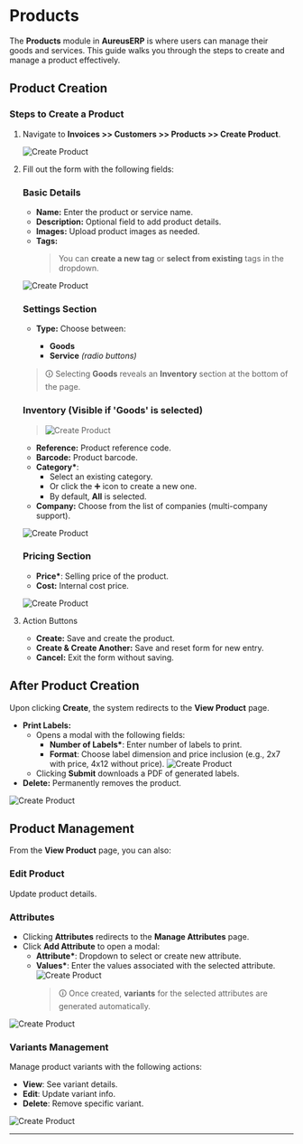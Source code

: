 # Products

The **Products** module in **AureusERP** is where users can manage their goods and services. This guide walks you through the steps to create and manage a product effectively.

## Product Creation

### Steps to Create a Product

1. Navigate to **Invoices >> Customers >> Products >> Create Product**.

   ![Create Product](../../../images/create_product.png)

2. Fill out the form with the following fields:

   ### Basic Details

   - **Name:** Enter the product or service name.
   - **Description:** Optional field to add product details.
   - **Images:** Upload product images as needed.
   - **Tags:**
     > You can **create a new tag** or **select from existing** tags in the dropdown.

   ![Create Product](../../../images/create_product_basic.png)

   ### Settings Section

   - **Type:** Choose between:

     - **Goods**
     - **Service** _(radio buttons)_

   > 🛈 Selecting **Goods** reveals an **Inventory** section at the bottom of the page.

   ### Inventory (Visible if 'Goods' is selected)

   > ![Create Product](../../../images/create_product_inventory.png)

   - **Reference:** Product reference code.
   - **Barcode:** Product barcode.
   - **Category\***:
     - Select an existing category.
     - Or click the ➕ icon to create a new one.
     - By default, **All** is selected.
   - **Company:** Choose from the list of companies (multi-company support).

   ![Create Product](../../../images/create_product_setting.png)

   ### Pricing Section

   - **Price\***: Selling price of the product.
   - **Cost:** Internal cost price.

   ![Create Product](../../../images/create_product_price.png)

3. Action Buttons

   - **Create:** Save and create the product.
   - **Create & Create Another:** Save and reset form for new entry.
   - **Cancel:** Exit the form without saving.

## After Product Creation

Upon clicking **Create**, the system redirects to the **View Product** page.

- **Print Labels:**
  - Opens a modal with the following fields:
    - **Number of Labels\***: Enter number of labels to print.
    - **Format**: Choose label dimension and price inclusion (e.g., 2x7 with price, 4x12 without price).
      ![Create Product](../../../images/create_product_label.png)
  - Clicking **Submit** downloads a PDF of generated labels.
- **Delete:** Permanently removes the product.

![Create Product](../../../images/create_product_view.png)

## Product Management

From the **View Product** page, you can also:

### Edit Product

Update product details.

### Attributes

- Clicking **Attributes** redirects to the **Manage Attributes** page.
- Click **Add Attribute** to open a modal:
  - **Attribute\***: Dropdown to select or create new attribute.
  - **Values\***: Enter the values associated with the selected attribute.
    ![Create Product](../../../images/create_product_attribute_1.png)
    > 🛈 Once created, **variants** for the selected attributes are generated automatically.

![Create Product](../../../images/created_product_attribute.png)

### Variants Management

Manage product variants with the following actions:

- **View**: See variant details.
- **Edit**: Update variant info.
- **Delete**: Remove specific variant.

![Create Product](../../../images/created_product_varients.png)

---
